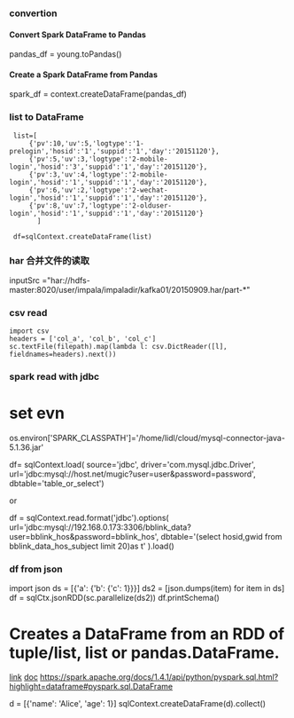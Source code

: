 ### convertion
#### Convert Spark DataFrame to Pandas
pandas_df = young.toPandas()
#### Create a Spark DataFrame from Pandas
spark_df = context.createDataFrame(pandas_df)

### list to DataFrame

```
 list=[
     {'pv':10,'uv':5,'logtype':'1-prelogin','hosid':'1','suppid':'1','day':'20151120'},
     {'pv':5,'uv':3,'logtype':'2-mobile-login','hosid':'3','suppid':'1','day':'20151120'},
     {'pv':3,'uv':4,'logtype':'2-mobile-login','hosid':'1','suppid':'1','day':'20151120'},
     {'pv':6,'uv':2,'logtype':'2-wechat-login','hosid':'1','suppid':'1','day':'20151120'},
     {'pv':8,'uv':7,'logtype':'2-olduser-login','hosid':'1','suppid':'1','day':'20151120'}
       ]

 df=sqlContext.createDataFrame(list)
```

###  har 合并文件的读取

  inputSrc ="har://hdfs-master:8020/user/impala/impaladir/kafka01/20150909.har/part-*"

### csv read

    import csv
    headers = ['col_a', 'col_b', 'col_c']
    sc.textFile(filepath).map(lambda l: csv.DictReader([l], fieldnames=headers).next())

### spark read with jdbc

  # set evn
  os.environ['SPARK_CLASSPATH']='/home/lidl/cloud/mysql-connector-java-5.1.36.jar'

  df= sqlContext.load(
      source='jdbc',
      driver='com.mysql.jdbc.Driver',
      url='jdbc:mysql://host.net/mugic?user=user&password=password',
      dbtable='table_or_select')

  or

  df = sqlContext.read.format('jdbc').options(
       url='jdbc:mysql://192.168.0.173:3306/bblink_data?user=bblink_hos&password=bblink_hos',
       dbtable='(select hosid,gwid from bblink_data_hos_subject limit 20)as t'
   ).load()


### df from json

  import json
  ds = [{'a': {'b': {'c': 1}}}]
  ds2 = [json.dumps(item) for item in ds]
  df = sqlCtx.jsonRDD(sc.parallelize(ds2))
  df.printSchema()

# Creates a DataFrame from an RDD of tuple/list, list or pandas.DataFrame.

[link](https://spark.apache.org/docs/1.5.2/api/python/pyspark.sql.html)
[doc](https://spark.apache.org/docs/1.5.2/api/python/index.html)
https://spark.apache.org/docs/1.4.1/api/python/pyspark.sql.html?highlight=dataframe#pyspark.sql.DataFrame

  d = [{'name': 'Alice', 'age': 1}]
  sqlContext.createDataFrame(d).collect()
